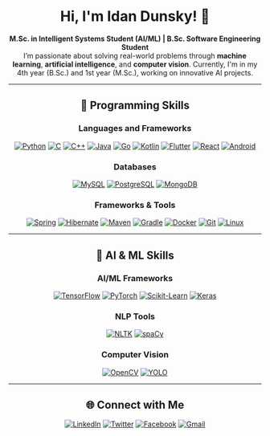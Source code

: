 # <div align="center">Hi, I'm Idan Dunsky! 👋</div>  
<div align="center">
<strong>M.Sc. in Intelligent Systems Student (AI/ML) | B.Sc. Software Engineering Student</strong>  
</div>

<div align="center">I’m passionate about solving real-world problems through <strong>machine learning</strong>, <strong>artificial intelligence</strong>, and <strong>computer vision</strong>. Currently, I'm in my 4th year (B.Sc.) and 1st year (M.Sc.), working on innovative AI projects.</div>

---

## <div align="center">🚀 **Programming Skills**</div>

### <div align="center">**Languages and Frameworks**</div>  
<div align="center">

[![Python](https://img.shields.io/badge/Python-3776AB?style=for-the-badge&logo=python&logoColor=white)](https://www.python.org/) [![C](https://img.shields.io/badge/C-A8B9CC?style=for-the-badge&logo=c&logoColor=white)](https://en.wikipedia.org/wiki/C_(programming_language)) [![C++](https://img.shields.io/badge/C%2B%2B-00599C?style=for-the-badge&logo=c%2B%2B&logoColor=white)](https://isocpp.org/) [![Java](https://img.shields.io/badge/Java-007396?style=for-the-badge&logo=java&logoColor=white)](https://www.java.com/) [![Go](https://img.shields.io/badge/Go-00ADD8?style=for-the-badge&logo=go&logoColor=white)](https://golang.org/) [![Kotlin](https://img.shields.io/badge/Kotlin-0095D5?style=for-the-badge&logo=kotlin&logoColor=white)](https://kotlinlang.org/) [![Flutter](https://img.shields.io/badge/Flutter-02569B?style=for-the-badge&logo=flutter&logoColor=white)](https://flutter.dev/) [![React](https://img.shields.io/badge/React-61DAFB?style=for-the-badge&logo=react&logoColor=white)](https://reactjs.org/) [![Android](https://img.shields.io/badge/Android-3DDC84?style=for-the-badge&logo=android&logoColor=white)](https://www.android.com/)

</div>

### <div align="center">**Databases**</div>  
<div align="center">

[![MySQL](https://img.shields.io/badge/MySQL-4479A1?style=for-the-badge&logo=mysql&logoColor=white)](https://www.mysql.com/) [![PostgreSQL](https://img.shields.io/badge/PostgreSQL-4169E1?style=for-the-badge&logo=postgresql&logoColor=white)](https://www.postgresql.org/) [![MongoDB](https://img.shields.io/badge/MongoDB-47A248?style=for-the-badge&logo=mongodb&logoColor=white)](https://www.mongodb.com/)

</div>

### <div align="center">**Frameworks & Tools**</div>  
<div align="center">

[![Spring](https://img.shields.io/badge/Spring-6DB33F?style=for-the-badge&logo=spring&logoColor=white)](https://spring.io/) [![Hibernate](https://img.shields.io/badge/Hibernate-59666C?style=for-the-badge&logo=hibernate&logoColor=white)](https://hibernate.org/) [![Maven](https://img.shields.io/badge/Maven-C71A36?style=for-the-badge&logo=apache-maven&logoColor=white)](https://maven.apache.org/) [![Gradle](https://img.shields.io/badge/Gradle-02303A?style=for-the-badge&logo=gradle&logoColor=white)](https://gradle.org/) [![Docker](https://img.shields.io/badge/Docker-2496ED?style=for-the-badge&logo=docker&logoColor=white)](https://www.docker.com/) [![Git](https://img.shields.io/badge/Git-F05032?style=for-the-badge&logo=git&logoColor=white)](https://git-scm.com/) [![Linux](https://img.shields.io/badge/Linux-FCC624?style=for-the-badge&logo=linux&logoColor=white)](https://www.linux.org/)

</div>

---

## <div align="center">🤖 **AI & ML Skills**</div>

### <div align="center">**AI/ML Frameworks**</div>  
<div align="center">

[![TensorFlow](https://img.shields.io/badge/TensorFlow-FF6F00?style=for-the-badge&logo=tensorflow&logoColor=white)](https://www.tensorflow.org/) [![PyTorch](https://img.shields.io/badge/PyTorch-EE4C2C?style=for-the-badge&logo=pytorch&logoColor=white)](https://pytorch.org/) [![Scikit-Learn](https://img.shields.io/badge/Scikit--Learn-F7931E?style=for-the-badge&logo=scikit-learn&logoColor=white)](https://scikit-learn.org/) [![Keras](https://img.shields.io/badge/Keras-D00000?style=for-the-badge&logo=keras&logoColor=white)](https://keras.io/)

</div>

### <div align="center">**NLP Tools**</div>  
<div align="center">

[![NLTK](https://img.shields.io/badge/NLTK-009688?style=for-the-badge&logoColor=white)](https://www.nltk.org/) [![spaCy](https://img.shields.io/badge/spaCy-09A3D5?style=for-the-badge&logoColor=white)](https://spacy.io/)

</div>

### <div align="center">**Computer Vision**</div>  
<div align="center">

[![OpenCV](https://img.shields.io/badge/OpenCV-5C3EE8?style=for-the-badge&logo=opencv&logoColor=white)](https://opencv.org/) [![YOLO](https://img.shields.io/badge/YOLO-00A7E1?style=for-the-badge&logo=yolo&logoColor=white)](https://github.com/ultralytics/yolov5)

</div>

---

## <div align="center">🌐 **Connect with Me**</div>

<div align="center">

[![LinkedIn](https://img.shields.io/badge/LinkedIn-0A66C2?style=for-the-badge&logo=linkedin&logoColor=white)](https://www.linkedin.com/in/idan-dunsky-5a326423b/) [![Twitter](https://img.shields.io/badge/Twitter-1DA1F2?style=for-the-badge&logo=twitter&logoColor=white)](https://x.com/idan_dunsk32665) [![Facebook](https://img.shields.io/badge/Facebook-1877F2?style=for-the-badge&logo=facebook&logoColor=white)](https://www.facebook.com/idunsky/) [![Gmail](https://img.shields.io/badge/Gmail-D14836?style=for-the-badge&logo=gmail&logoColor=white)](mailto:idunsky855@gmail.com)

</div>
